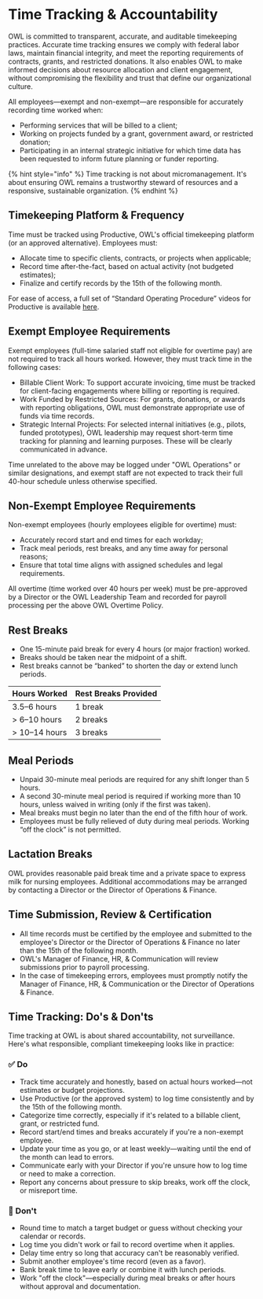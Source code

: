 # Time Tracking & Accountability

OWL is committed to transparent, accurate, and auditable timekeeping practices. Accurate time tracking ensures we comply with federal labor laws, maintain financial integrity, and meet the reporting requirements of contracts, grants, and restricted donations. It also enables OWL to make informed decisions about resource allocation and client engagement, without compromising the flexibility and trust that define our organizational culture.

All employees—exempt and non-exempt—are responsible for accurately recording time worked when:

* Performing services that will be billed to a client; 
* Working on projects funded by a grant, government award, or restricted donation; 
* Participating in an internal strategic initiative for which time data has been requested to inform future planning or funder reporting.

{% hint style="info" %}
Time tracking is not about micromanagement. It's about ensuring OWL remains a trustworthy steward of resources and a responsive, sustainable organization.
{% endhint %}

## Timekeeping Platform & Frequency

Time must be tracked using Productive, OWL's official timekeeping platform (or an approved alternative). Employees must:

* Allocate time to specific clients, contracts, or projects when applicable; 
* Record time after-the-fact, based on actual activity (not budgeted estimates); 
* Finalize and certify records by the 15th of the following month.

For ease of access, a full set of “Standard Operating Procedure” videos for Productive is available [here](https://drive.google.com/drive/folders/1DOifmB0RI4qV1wqcdtIsyVvm_BKxhvyP?usp=drive_link).

## Exempt Employee Requirements

Exempt employees (full-time salaried staff not eligible for overtime pay) are not required to track all hours worked. However, they must track time in the following cases:

* Billable Client Work: To support accurate invoicing, time must be tracked for client-facing engagements where billing or reporting is required. 
* Work Funded by Restricted Sources: For grants, donations, or awards with reporting obligations, OWL must demonstrate appropriate use of funds via time records. 
* Strategic Internal Projects: For selected internal initiatives (e.g., pilots, funded prototypes), OWL leadership may request short-term time tracking for planning and learning purposes. These will be clearly communicated in advance.

Time unrelated to the above may be logged under "OWL Operations" or similar designations, and exempt staff are not expected to track their full 40-hour schedule unless otherwise specified.

## Non-Exempt Employee Requirements

Non-exempt employees (hourly employees eligible for overtime) must:

* Accurately record start and end times for each workday; 
* Track meal periods, rest breaks, and any time away for personal reasons; 
* Ensure that total time aligns with assigned schedules and legal requirements.

All overtime (time worked over 40 hours per week) must be pre-approved by a Director or the OWL Leadership Team and recorded for payroll processing per the above OWL Overtime Policy.

## Rest Breaks

* One 15-minute paid break for every 4 hours (or major fraction) worked. 
* Breaks should be taken near the midpoint of a shift. 
* Rest breaks cannot be “banked” to shorten the day or extend lunch periods.

| Hours Worked | Rest Breaks Provided |
| ------------ | -------------------- |
| 3.5–6 hours | 1 break |
| > 6–10 hours | 2 breaks |
| > 10–14 hours | 3 breaks |

## Meal Periods

* Unpaid 30-minute meal periods are required for any shift longer than 5 hours. 
* A second 30-minute meal period is required if working more than 10 hours, unless waived in writing (only if the first was taken). 
* Meal breaks must begin no later than the end of the fifth hour of work. 
* Employees must be fully relieved of duty during meal periods. Working “off the clock” is not permitted.

## Lactation Breaks

OWL provides reasonable paid break time and a private space to express milk for nursing employees. Additional accommodations may be arranged by contacting a Director or the Director of Operations & Finance.

## Time Submission, Review & Certification

* All time records must be certified by the employee and submitted to the employee's Director or the Director of Operations & Finance no later than the 15th of the following month. 
* OWL's Manager of Finance, HR, & Communication will review submissions prior to payroll processing. 
* In the case of timekeeping errors, employees must promptly notify the Manager of Finance, HR, & Communication or the Director of Operations & Finance.

## Time Tracking: Do's & Don'ts

Time tracking at OWL is about shared accountability, not surveillance. Here's what responsible, compliant timekeeping looks like in practice:

### ✅ Do

* Track time accurately and honestly, based on actual hours worked—not estimates or budget projections. 
* Use Productive (or the approved system) to log time consistently and by the 15th of the following month.
* Categorize time correctly, especially if it's related to a billable client, grant, or restricted fund.
* Record start/end times and breaks accurately if you're a non-exempt employee.
* Update your time as you go, or at least weekly—waiting until the end of the month can lead to errors.
* Communicate early with your Director if you're unsure how to log time or need to make a correction.
* Report any concerns about pressure to skip breaks, work off the clock, or misreport time.

### 🚫 Don't

* Round time to match a target budget or guess without checking your calendar or records.
* Log time you didn't work or fail to record overtime when it applies.
* Delay time entry so long that accuracy can't be reasonably verified.
* Submit another employee's time record (even as a favor).
* Bank break time to leave early or combine it with lunch periods.
* Work "off the clock"—especially during meal breaks or after hours without approval and documentation.
